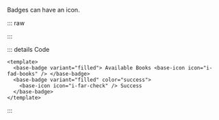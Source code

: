 Badges can have an icon.

::: raw

<ClientOnly>
  <BadgeIcon />
</ClientOnly>

:::

::: details Code

```vue
<template>
  <base-badge variant="filled"> Available Books <base-icon icon="i-fad-books" /> </base-badge>
  <base-badge variant="filled" color="success">
    <base-icon icon="i-far-check" /> Success
  </base-badge>
</template>
```

:::
